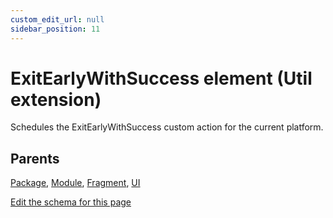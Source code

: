 ```yaml
---
custom_edit_url: null
sidebar_position: 11
---
```

# ExitEarlyWithSuccess element (Util extension)
Schedules the ExitEarlyWithSuccess custom action for the current platform.

## Parents
[Package](../wxs/package.md), [Module](../wxs/module.md), [Fragment](../wxs/fragment.md), [UI](../wxs/ui.md)

[Edit the schema for this page](https://github.com/wixtoolset/web/blob/master/src/xsd4/util.xsd)